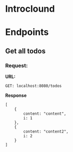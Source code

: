 # Introclound


# Endpoints

## Get all todos

### Request:

**URL:**

```
GET: localhost:8080/todos
```

**Response**

```
[
	{
		content: "content",
		i: 1
	},
	{
		content: "content2",
		i: 2
	}
]
```

